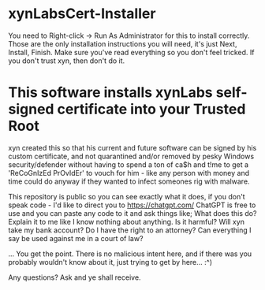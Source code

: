 # xynLabsCert-Installer
You need to Right-click -> Run As Administrator for this to install correctly.
Those are the only installation instructions you will need, it's just Next, Install, Finish.
Make sure you've read everything so you don't feel tricked.
If you don't trust xyn, then don't do it.

# This software installs xynLabs self-signed certificate into your Trusted Root
xyn created this so that his current and future software can be signed by his custom certificate, and not quarantined and/or removed by pesky Windows security/defender
without having to spend a ton of ca$h and t!me to get a 'ReCoGnIzEd PrOvIdEr' to vouch for him -
like any person with money and time could do anyway if they wanted to infect someones rig with malware.

This repository is public so you can see exactly what it does, if you don't speak code - I'd like to direct you to https://chatgpt.com/
ChatGPT is free to use and you can paste any code to it and ask things like;
What does this do?
Explain it to me like I know nothing about anything.
Is it harmful?
Will xyn take my bank account?
Do I have the right to an attorney?
Can everything I say be used against me in a court of law?

...
You get the point.
There is no malicious intent here, and if there was you probably wouldn't know about it,
just trying to get by here... :^)

Any questions? Ask and ye shall receive.